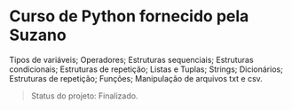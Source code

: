# Curso de Python fornecido pela Suzano
Tipos de variáveis; Operadores; Estruturas sequenciais; Estruturas condicionais; Estruturas de repetição; Listas e Tuplas; Strings; Dicionários; Estruturas de repetição; Funções; Manipulação de arquivos txt e csv.
> Status do projeto: Finalizado.

